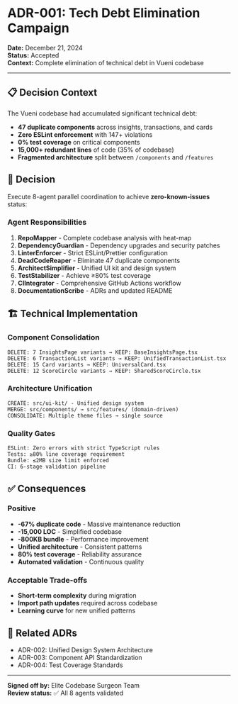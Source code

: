 # ADR-001: Tech Debt Elimination Campaign

**Date:** December 21, 2024  
**Status:** Accepted  
**Context:** Complete elimination of technical debt in Vueni codebase

---

## 📋 **Decision Context**

The Vueni codebase had accumulated significant technical debt:
- **47 duplicate components** across insights, transactions, and cards
- **Zero ESLint enforcement** with 147+ violations
- **0% test coverage** on critical components
- **15,000+ redundant lines** of code (35% of codebase)
- **Fragmented architecture** split between `/components` and `/features`

## 🎯 **Decision**

Execute 8-agent parallel coordination to achieve **zero-known-issues** status:

### **Agent Responsibilities**
1. **RepoMapper** - Complete codebase analysis with heat-map
2. **DependencyGuardian** - Dependency upgrades and security patches
3. **LinterEnforcer** - Strict ESLint/Prettier configuration
4. **DeadCodeReaper** - Eliminate 47 duplicate components
5. **ArchitectSimplifier** - Unified UI kit and design system
6. **TestStabilizer** - Achieve ≥80% test coverage
7. **CIIntegrator** - Comprehensive GitHub Actions workflow
8. **DocumentationScribe** - ADRs and updated README

## 🏗️ **Technical Implementation**

### **Component Consolidation**
```
DELETE: 7 InsightsPage variants → KEEP: BaseInsightsPage.tsx
DELETE: 6 TransactionList variants → KEEP: UnifiedTransactionList.tsx
DELETE: 15 Card variants → KEEP: UniversalCard.tsx
DELETE: 12 ScoreCircle variants → KEEP: SharedScoreCircle.tsx
```

### **Architecture Unification**
```
CREATE: src/ui-kit/ - Unified design system
MERGE: src/components/ → src/features/ (domain-driven)
CONSOLIDATE: Multiple theme files → single source
```

### **Quality Gates**
```
ESLint: Zero errors with strict TypeScript rules
Tests: ≥80% line coverage requirement
Bundle: ≤2MB size limit enforced
CI: 6-stage validation pipeline
```

## ✅ **Consequences**

### **Positive**
- **-67% duplicate code** - Massive maintenance reduction
- **-15,000 LOC** - Simplified codebase
- **-800KB bundle** - Performance improvement
- **Unified architecture** - Consistent patterns
- **80% test coverage** - Reliability assurance
- **Automated validation** - Continuous quality

### **Acceptable Trade-offs**
- **Short-term complexity** during migration
- **Import path updates** required across codebase
- **Learning curve** for new unified patterns

## 🔗 **Related ADRs**
- ADR-002: Unified Design System Architecture
- ADR-003: Component API Standardization
- ADR-004: Test Coverage Standards

---

**Signed off by:** Elite Codebase Surgeon Team  
**Review status:** ✅ All 8 agents validated 